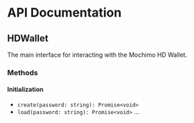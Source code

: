 # API Documentation

## HDWallet

The main interface for interacting with the Mochimo HD Wallet.

### Methods

#### Initialization
- `create(password: string): Promise<void>`
- `load(password: string): Promise<void>`
... 
